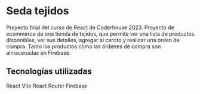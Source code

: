 # Seda tejidos

Proyecto final del curso de React de Coderhouse 2023. Proyecto de ecommerce de una tienda de tejidos, que permite ver una lista de productos disponibles, ver sus detalles, agregar al carrito y realizar una orden de compra. Tanto los productos como las órdenes de compra son almacenadas en Firebase.

## Tecnologías utilizadas

React
Vite 
React Router
Firebase